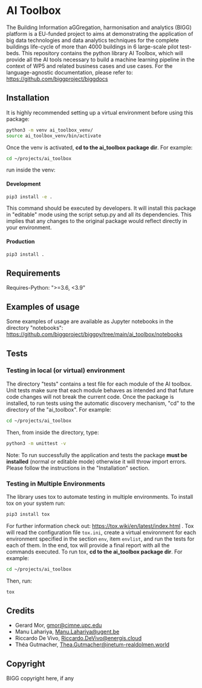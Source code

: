 # AI Toolbox
The Building Information aGGregation, harmonisation and analytics (BIGG) platform is a EU-funded project to aims at 
demonstrating the application of big data technologies and data analytics techniques for the complete buildings 
life-cycle of more than 4000 buildings in 6 large-scale pilot test-beds. 
This repository contains the python library AI Toolbox, which will provide all the AI tools necessary to build a 
machine learning pipeline in the context of WP5 and related business cases and use cases.
For the language-agnostic documentation, please refer to: 
https://github.com/biggproject/biggdocs

## Installation
It is highly recommended setting up a virtual environment before using this package:

```bash
python3 -m venv ai_toolbox_venv/
source ai_toolbox_venv/bin/activate
```

Once the venv is activated, **cd to the ai_toolbox package dir**. For example:
```bash
cd ~/projects/ai_toolbox
```
run inside the venv:

#### Development
```bash
pip3 install -e .
```

This command should be executed by developers. It will install this package in "editable" mode using the script setup.py
and all its dependencies. This implies that any changes to the original package would reflect directly in your 
environment.

#### Production 
```bash
pip3 install .
```

## Requirements
Requires-Python: ">=3.6, <3.9"


## Examples of usage
Some examples of usage are available as Jupyter notebooks in the directory "notebooks":
https://github.com/biggproject/biggpy/tree/main/ai_toolbox/notebooks

## Tests

### Testing in local (or virtual) environment
The directory "tests" contains a test file for each module of the AI toolbox. Unit tests make sure that
each module behaves as intended and that future code changes will not break the current code.
Once the package is installed, to run tests using the automatic discovery mechanism, "cd" to the directory
of the "ai_toolbox".
For example:
```bash
cd ~/projects/ai_toolbox
```
Then, from inside the directory, type:
```bash
python3 -m unittest -v
```

Note: To run successfully the application and tests the package **must be installed** (normal or editable mode) 
otherwise it will throw import errors. Please follow the instructions in the "Installation" section.

### Testing in Multiple Environments
The library uses tox to automate testing in multiple environments. 
To install tox on your system run:
```bash
pip3 install tox
```
For further information check out: https://tox.wiki/en/latest/index.html .
Tox will read the configuration file ```tox.ini```, 
create a virtual environment for each environment specified in the section ```env```, item ```envlist```, and run the
tests for each of them. In the end, tox will provide a final report with all the commands executed.
To run tox, **cd to the ai_toolbox package dir**. For example:
```bash
cd ~/projects/ai_toolbox
```
Then, run:
```bash
tox
```

## Credits
* Gerard Mor, gmor@cimne.upc.edu
* Manu Lahariya, Manu.Lahariya@ugent.be
* Riccardo De Vivo, Riccardo.DeVivo@energis.cloud
* Théa Gutmacher, Thea.Gutmacher@inetum-realdolmen.world

## Copyright

BIGG copyright here, if any
